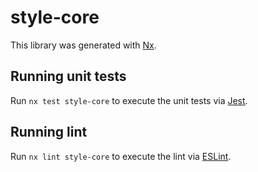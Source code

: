 # style-core

This library was generated with [Nx](https://nx.dev).

## Running unit tests

Run `nx test style-core` to execute the unit tests via [Jest](https://jestjs.io).

## Running lint

Run `nx lint style-core` to execute the lint via [ESLint](https://eslint.org/).
